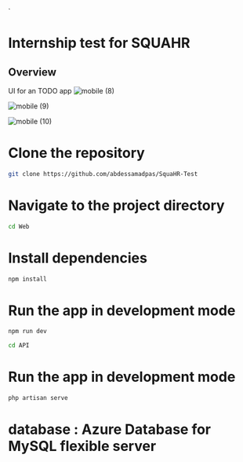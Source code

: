 `
# Internship test for SQUAHR

## Overview

UI for an TODO app
![mobile (8)](https://github.com/abdessamadpas/SquaHR-Test/assets/53188247/24bf962c-ae70-4a7b-ae4d-c717cb961c57)

![mobile (9)](https://github.com/abdessamadpas/SquaHR-Test/assets/53188247/de3a9596-62e5-4450-8db4-f4e9e2ea680c)

![mobile (10)](https://github.com/abdessamadpas/SquaHR-Test/assets/53188247/b96003a5-846c-4ebd-a229-240db3bbaa0b)


# Clone the repository

```bash
git clone https://github.com/abdessamadpas/SquaHR-Test
```
# Navigate to the project directory

```bash
cd Web
```
# Install dependencies
```bash
npm install
```

# Run the app in development mode
```bash
npm run dev
```

```bash
cd API
```

# Run the app in development mode
```bash
php artisan serve
```

# database : Azure Database for MySQL flexible server 
